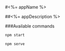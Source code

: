 #<%= appName %>

##<%= appDescription %>

###Available commands

```sh
npm start
```

```sh
npm serve
```
